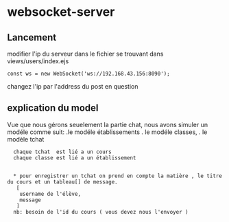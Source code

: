 # websocket-server

## Lancement
modifier l'ip du serveur dans le fichier se trouvant dans views/users/index.ejs 


```
const ws = new WebSocket('ws://192.168.43.156:8090');
  ```
  
  changez l'ip par l'address du post en question
  
  
  ## explication du model
  
   Vue que nous gérons seuelement la partie chat, nous avons simuler un modéle comme suit:
      .le modéle établissements
      . le modéle classes,
      . le modèle tchat
      
      
      chaque tchat  est lié a un cours 
      chaque classe est lié a un établissement 
      
      
      * pour enregistrer un tchat on prend en compte la matière , le titre du cours et un tableau[] de message.
       [
        username de l'élève,
        message
       ]
      nb: besoin de l'id du cours ( vous devez nous l'envoyer )

